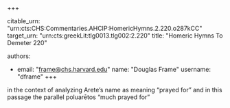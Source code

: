 +++


citable_urn: "urn:cts:CHS:Commentaries.AHCIP:HomericHymns.2.220.o287kCC"
target_urn: "urn:cts:greekLit:tlg0013.tlg002:2.220"
title: "Homeric Hymns To Demeter 220"

authors:
- email: "frame@chs.harvard.edu"
  name: "Douglas Frame"
  username: "dframe"
+++

<p>in the context of analyzing Arete’s name as meaning “prayed for” and in this passage the parallel poluarētos “much prayed for”</p>
